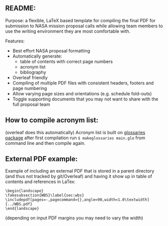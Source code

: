 ## README:

Purpose:  a flexible, LaTeX based template for compiling the final PDF for
submission to NASA mission proposal calls while allowing team members
to use the writing environment they are most comfortable with.



Features:

- Best effort NASA proposal formatting
- Automatically generate:
    - table of contents with correct page numbers
    - acronym list
    - bibliography
- Overleaf friendly
- Compiling of multiple PDF files with consistent headers, footers and
  page numbering
- Allow varying page sizes and orientations (e.g. schedule fold-outs)
- Toggle supporting documents that you may not want to share with
  the full proposal team

## How to compile acronym list:

(overleaf does this automatically)
Acronym list is built on [glossaries package](https://www.ctan.org/pkg/glossaries)
after first compilation run `$ makeglossaries main.glo` from command
line and then compile again.

## External PDF example:

Example of including an external PDF that is stored in a parent
   directory (and thus not tracked by git/Overleaf) and having it show up in table
   of contents and references in LaTex:

```
\begin{landscape}
\fakesubsection{WBS}\label{sec:wbs}
\includepdf[pages=-,pagecommand={},angle=90,width=1.0\textwidth]{../WBS.pdf}
\end{landscape}
```
(depending on input PDF margins you may need to vary the width)
